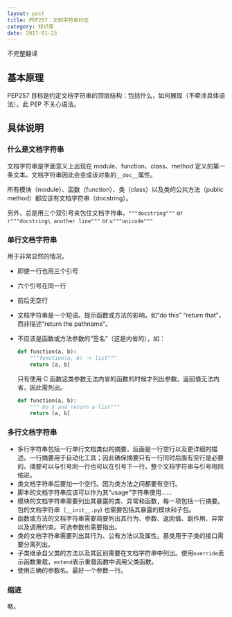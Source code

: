 ```yaml
---
layout: post
title: PEP257：文档字符串约定
category: 知识库
date: 2017-01-23
---
```


不完整翻译

## 基本原理
PEP257 目标是约定文档字符串的顶层结构：包括什么，如何展现（不牵涉具体语法）。此 PEP 不关心语法。

## 具体说明

### 什么是文档字符串
文档字符串是字面意义上出现在 module、function、class、method 定义的第一条文本。文档字符串因此会变成该对象的`__doc__`属性。

所有模块（module）、函数（function）、类（class）以及类的公共方法（public method）都应该有文档字符串（docstring）。

另外，总是用三个双引号来包住文档字符串。`"""docstring"""` or `r"""docstring\ another line"""` or `u"""unicode"""`

### 单行文档字符串
用于非常显然的情况。

* 即使一行也用三个引号
* 六个引号在同一行
* 前后无空行
* 文档字符串是一个短语。提示函数或方法的影响，如“do this” “return that”，而非描述“return the pathname”。
* 不应该是函数或方法参数的“签名”（这是内省的），如：

    ```python
    def function(a, b):
        """function(a, b) -> list"""
        return [a, b]
    ```

    只有使用 C 函数这类参数无法内省的函数的时候才列出参数。返回值无法内省，因此需列出。

    ```python
    def function(a, b):
        """ Do X and return a list"""
        return [a, b]
    ```

### 多行文档字符串

* 多行字符串包括一行单行文档类似的摘要，后面是一行空行以及更详细的描述。一行摘要用于自动化工具；因此确保摘要只有一行同时后面有空行是必要的。摘要可以与引号同一行也可以在引号下一行。整个文档字符串与引号相同缩进。
* 类文档字符串后要加一个空行。因为类方法之间都要有空行。
* 脚本的文档字符串应该可以作为其“usage”字符串使用......
* 模块的文档字符串需要列出其暴露的类、异常和函数，每一项包括一行摘要。包的文档字符串（`__init__.py`) 也需要包括其暴露的模块和子包。
* 函数或方法的文档字符串需要简要列出其行为、参数、返回值、副作用、异常以及调用约束。可选参数也需要指出。
* 类的文档字符串需要列出其行为、公有方法以及属性。基类用于子类的接口需要分离列出。
* 子类继承自父类的方法以及其区别需要在文档字符串中列出。使用`override`表示函数重载，`extend`表示重载函数中调用父类函数。
* 使用正确的参数名。最好一个参数一行。

### 缩进
略。
